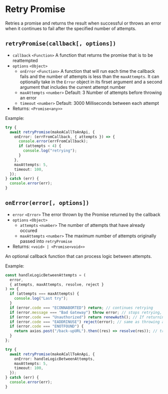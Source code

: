 # Retry Promise

Retries a promise and returns the result when successful or throws an error when it continues to fail after the specified number of attempts.

## `retryPromise(callback[, options])`

- `callback` `<Function>` A function that returns the promise that is to be reattempted
- `options` `<Object>`
  - `onError` `<Function>` A function that will run each time the callback fails and the number of attempts is less than the `maxAttempts`. It can optionally take in the `Error` object in its firset argument and a second argument that includes the current attempt number
  - `maxAttempts` `<number>` Default: 3 Number of attempts before throwing an error
  - `timeout` `<number>` Default: 3000 Milliseconds between each attempt
- Returns: `<Promise<any>>`

Example:

```typescript
try {
  await retryPromise(makeACallToAnApi, {
    onError: (errFromCallback, { attempts }) => {
      console.error(errFromCallback);
      if (attempts < 4) {
        console.log("retrying");
      }
    },
    maxAttempts: 5,
    timeout: 100,
  });
} catch (err) {
  console.error(err);
}
```

## `onError(error[, options])`

- `error` `<Error>` The error thrown by the Promise returned by the callback
- `options` `<Object>`
  - `attempts` `<number>` The number of attempts that have already occured
  - `maxAttempts` `<number>` The maximum number of attempts originally passed into `retryPromise`
- Returns: `<void> | <Promise<void>>`

An optional callback function that can process logic between attempts.

Example:

```typescript
const handleLogicBetweenAttempts = (
  error,
  { attempts, maxAttempts, resolve, reject }
) => {
  if (attempts === maxAttempts) {
    console.log("Last try");
  }
  if (error.code === "ECONNABORTED") return; // continues retrying
  if (error.message === "Bad Gateway") throw error; // stops retrying, fails with that error
  if (error.code === "Unauthorized") return renewAuth(); // If returning a function that returns a promise will resolve before continuing to the next attempt
  if (error.code === "EADDRINUSE") reject(error); // same as throwing an error with `throw` keyword
  if (error.code === "ENOTFOUND") {
    return axios.post("/back-upURL").then((res) => resolve(res)); // tries different promise and resolves `retryPromise` immediately with that result
  }
};

try {
  await retryPromise(makeACallToAnApi, {
    onError: handleLogicBetweenAttempts,
    maxAttempts: 5,
    timeout: 100,
  });
} catch (err) {
  console.error(err);
}
```
